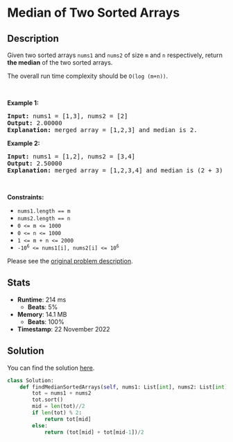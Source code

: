 # Median of Two Sorted Arrays

## Description

<p>Given two sorted arrays <code>nums1</code> and <code>nums2</code> of size <code>m</code> and <code>n</code> respectively, return <strong>the median</strong> of the two sorted arrays.</p>

<p>The overall run time complexity should be <code>O(log (m+n))</code>.</p>

<p>&nbsp;</p>
<p><strong class="example">Example 1:</strong></p>

<pre>
<strong>Input:</strong> nums1 = [1,3], nums2 = [2]
<strong>Output:</strong> 2.00000
<strong>Explanation:</strong> merged array = [1,2,3] and median is 2.
</pre>

<p><strong class="example">Example 2:</strong></p>

<pre>
<strong>Input:</strong> nums1 = [1,2], nums2 = [3,4]
<strong>Output:</strong> 2.50000
<strong>Explanation:</strong> merged array = [1,2,3,4] and median is (2 + 3) / 2 = 2.5.
</pre>

<p>&nbsp;</p>
<p><strong>Constraints:</strong></p>

<ul>
	<li><code>nums1.length == m</code></li>
	<li><code>nums2.length == n</code></li>
	<li><code>0 &lt;= m &lt;= 1000</code></li>
	<li><code>0 &lt;= n &lt;= 1000</code></li>
	<li><code>1 &lt;= m + n &lt;= 2000</code></li>
	<li><code>-10<sup>6</sup> &lt;= nums1[i], nums2[i] &lt;= 10<sup>6</sup></code></li>
</ul>


Please see the [original problem description](https://leetcode.com/problems/median-of-two-sorted-arrays/).

## Stats

- **Runtime**: 214 ms
    - **Beats**: 5%
- **Memory**: 14.1 MB
    - **Beats**: 100%
- **Timestamp**: 22 November 2022

## Solution

You can find the solution [here](./median-of-two-sorted-arrays.py).

```python
class Solution:
    def findMedianSortedArrays(self, nums1: List[int], nums2: List[int]) -> float:
        tot = nums1 + nums2
        tot.sort()
        mid = len(tot)//2
        if len(tot) % 2:
            return tot[mid]
        else:
            return (tot[mid] + tot[mid-1])/2

```
